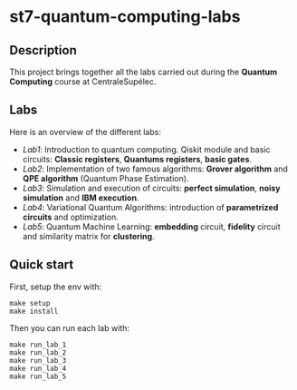 # st7-quantum-computing-labs

## Description

This project brings together all the labs carried out during the **Quantum Computing** course at CentraleSupélec.

## Labs

Here is an overview of the different labs:
- *Lab1*: Introduction to quantum computing. Qiskit module and basic circuits: **Classic registers**, **Quantums registers**, **basic gates**.
- *Lab2*: Implementation of two famous algorithms: **Grover algorithm** and **QPE algorithm** (Quantum Phase Estimation).
- *Lab3*: Simulation and execution of circuits: **perfect simulation**, **noisy simulation** and **IBM execution**.
- *Lab4*: Variational Quantum Algorithms: introduction of **parametrized circuits** and optimization.
- *Lab5*: Quantum Machine Learning: **embedding** circuit, **fidelity** circuit and similarity matrix for **clustering**.

## Quick start

First, setup the env with:

````
make setup
make install
````

Then you can run each lab with:
```
make run_lab_1
make run_lab_2
make run_lab_3
make run_lab_4
make run_lab_5
```


